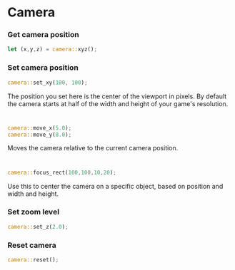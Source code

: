 # Camera

### Get camera position

```rust
let (x,y,z) = camera::xyz();
```

### Set camera position

```rust title="turbo::canvas"
camera::set_xy(100, 100);
```

The position you set here is the center of the viewport in pixels. By default the camera starts at half of the width and height of your game's resolution.

#
```rust title="turbo::canvas"
camera::move_x(5.0);
camera::move_y(8.0);
```
Moves the camera relative to the current camera position.

#
```rust title="turbo::canvas"
camera::focus_rect(100,100,10,20);
```

Use this to center the camera on a specific object, based on position and width and height.

### Set zoom level

```rust
camera::set_z(2.0);
```

### Reset camera

```rust title="turbo::canvas"
camera::reset();
```